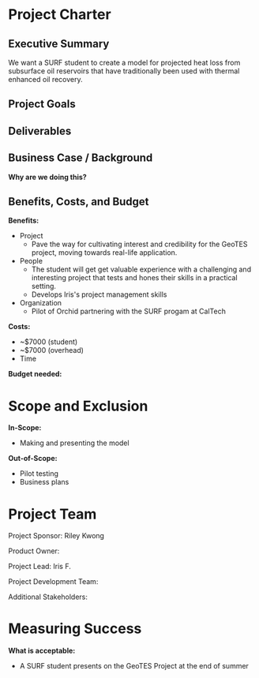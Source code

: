# Project Charter 

## Executive Summary
We want a SURF student to create a model for projected heat loss from subsurface oil reservoirs that have traditionally been used with thermal enhanced oil recovery.

## Project Goals

## Deliverables

## Business Case / Background

**Why are we doing this?**

## Benefits, Costs, and Budget

**Benefits:**
- Project
   - Pave the way for cultivating interest and credibility for the GeoTES project, moving towards real-life application.
- People
   - The student will get get valuable experience with a challenging and interesting project that tests and hones their skills in a practical setting.
   - Develops Iris's project management skills
- Organization
   - Pilot of Orchid partnering with the SURF progam at CalTech

**Costs:** 
- ~$7000 (student)
- ~$7000 (overhead)
- Time

**Budget needed:**


# Scope and Exclusion

**In-Scope:**
- Making and presenting the model 

**Out-of-Scope:** 
- Pilot testing
- Business plans
  
# Project Team
Project Sponsor: Riley Kwong

Product Owner:

Project Lead: Iris F. 

Project Development Team:

Additional Stakeholders: 


# Measuring Success
**What is acceptable:** 
- A SURF student presents on the GeoTES Project at the end of summer
